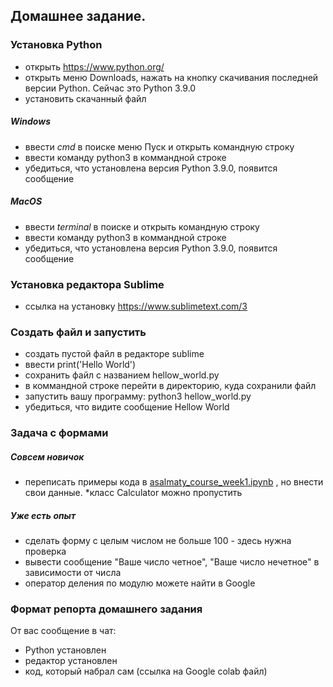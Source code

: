 ## Домашнее задание.

### Установка Python

- открыть https://www.python.org/
- открыть меню Downloads, нажать на кнопку скачивания последней версии Python. Сейчас это Python 3.9.0
- установить скачанный файл

##### Windows
- ввести *cmd* в поиске меню Пуск и открыть командную строку
- ввести команду python3 в коммандной строке
- убедиться, что установлена версия Python 3.9.0, появится сообщение

##### MacOS
- ввести *terminal* в поиске и открыть командную строку
- ввести команду python3 в коммандной строке
- убедиться, что установлена версия Python 3.9.0, появится сообщение

### Установка редактора Sublime
- ссылка на установку https://www.sublimetext.com/3

### Создать файл и запустить
- создать пустой файл в редакторе sublime
- ввести print('Hello World')
- сохранить файл с названием hellow_world.py
- в коммандной строке перейти в директорию, куда сохранили файл
- запустить вашу программу: python3 hellow_world.py
- убедиться, что видите сообщение Hellow World


### Задача с формами
##### Совсем новичок
- переписать примеры кода в [asalmaty_course_week1.ipynb](./asalmaty_course_week1.ipynb) , но внести свои данные. *класс Calculator можно пропустить

##### Уже есть опыт
- cделать форму с целым числом не больше 100 - здесь нужна проверка
- вывести сообщение "Ваше число четное", "Ваше число нечетное" в зависимости от числа
- оператор деления по модулю можете найти в Google

### Формат репорта домашнего задания
От вас сообщение в чат:
+ Python установлен
+ редактор установлен
+ код, который набрал сам (ссылка на Google colab файл)
